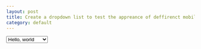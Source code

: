 ```yaml
---
layout: post
title: Create a dropdown list to test the appreance of deffirenct mobile
category: default
---
```


<select>
 <option>Hello, world</option>
 <option>Ruby on Rails</option>
 <option>Node.js</option>
 <option>Golang</option>
 <option>ASP.NET MVC</option>
</select>


